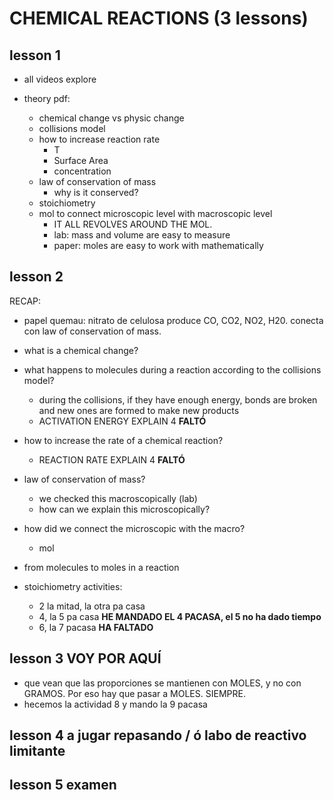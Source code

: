 # CHEMICAL REACTIONS (3 lessons)
## lesson 1
- all videos explore

- theory pdf:
    - chemical change vs physic change
    - collisions model
    - how to increase reaction rate
        - T
        - Surface Area
        - concentration
    - law of conservation of mass
        - why is it conserved?
    - stoichiometry
    - mol to connect microscopic level with macroscopic level
        - IT ALL REVOLVES AROUND THE MOL.
        - lab: mass and volume are easy to measure
        - paper: moles are easy to work with mathematically

## lesson 2

RECAP: 
- papel quemau: nitrato de celulosa produce CO, CO2, NO2, H20. conecta con law of conservation of mass.

- what is a chemical change?
- what happens to molecules during a reaction according to the collisions model?
    - during the collisions, if they have enough energy, bonds are broken and new ones are formed to make new products
    - ACTIVATION ENERGY EXPLAIN 4 **FALTÓ**
- how to increase the rate of a chemical reaction?
    - REACTION RATE EXPLAIN 4 **FALTÓ**
- law of conservation of mass?
    - we checked this macroscopically (lab)
    - how can we explain this microscopically?
- how did we connect the microscopic with the macro?
    - mol

- from molecules to moles in a reaction

- stoichiometry activities:
    - 2 la mitad, la otra pa casa
    - 4, la 5 pa casa **HE MANDADO EL 4 PACASA, el 5 no ha dado tiempo**
    - 6, la 7 pacasa **HA FALTADO**

## lesson 3 VOY POR AQUÍ

- que vean que las proporciones se mantienen con MOLES, y no con GRAMOS. Por eso hay que pasar a MOLES. SIEMPRE.   
- hecemos la actividad 8 y mando la 9 pacasa

## lesson 4 a jugar repasando / ó labo de reactivo limitante

## lesson 5 examen